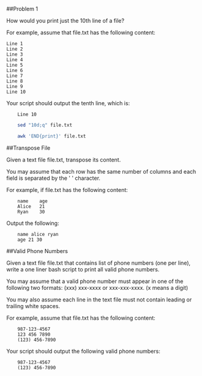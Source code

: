 ##Problem 1

How would you print just the 10th line of a file?

For example, assume that file.txt has the following content:

```
Line 1
Line 2
Line 3
Line 4
Line 5
Line 6
Line 7
Line 8
Line 9
Line 10
```

 Your script should output the tenth line, which is:

```
	Line 10
```

```Bash
	sed "10d;q" file.txt

	awk 'END{print}' file.txt
```


##Transpose File

Given a text file file.txt, transpose its content.

You may assume that each row has the same number of columns and each field is separated by the ' ' character.

 For example, if file.txt has the following content:

```
	name	age
	Alice	21
	Ryan	30
```

Output the following:

```
	name alice ryan
	age 21 30
```

##Valid Phone Numbers

Given a text file file.txt that contains list of phone numbers (one per line), write a one liner bash script to print all valid phone numbers.

You may assume that a valid phone number must appear in one of the following two formats: (xxx) xxx-xxxx or xxx-xxx-xxxx. (x means a digit)

You may also assume each line in the text file must not contain leading or trailing white spaces.

For example, assume that file.txt has the following content:

```
	987-123-4567
	123 456 7890
	(123) 456-7890
```

 Your script should output the following valid phone numbers:

```
	987-123-4567
	(123) 456-7890
```